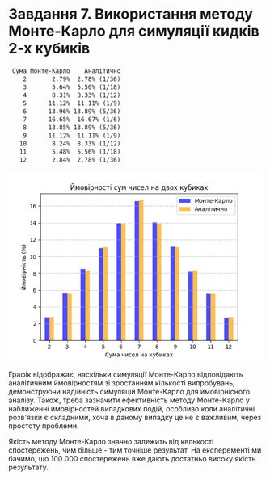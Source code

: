 # Завдання 7. Використання методу Монте-Карло для симуляції кидків 2-х кубиків

```
 Сума Монте-Карло    Аналітично
    2       2.79%  2.78% (1/36)
    3       5.64%  5.56% (1/18)
    4       8.31%  8.33% (1/12)
    5      11.12%  11.11% (1/9)
    6      13.96% 13.89% (5/36)
    7      16.65%  16.67% (1/6)
    8      13.85% 13.89% (5/36)
    9      11.12%  11.11% (1/9)
   10       8.24%  8.33% (1/12)
   11       5.48%  5.56% (1/18)
   12       2.84%  2.78% (1/36)
```

![Графічне порівняння аналітичних імовірностей та симуляцій за методом Монте-Карло](image.png)

Графік відображає, наскільки симуляції Монте-Карло відповідають аналітичним ймовірностям зі зростанням кількості випробувань, демонструючи надійність симуляцій Монте-Карло для ймовірнісного аналізу. 
Також, треба зазначити ефективність методу Монте-Карло у наближенні ймовірностей випадкових подій, особливо 
коли аналітичні розв'язки є складними, хоча в даному випадку це не є важливим, через простоту проблеми.

Якість методу Монте-Карло значно залежить від квлькості спостережень, чим більше - тим точніше результат. 
На експеременті ми бачимо, що 100 000 спостережень вже дають достатньо високу якість результату.
